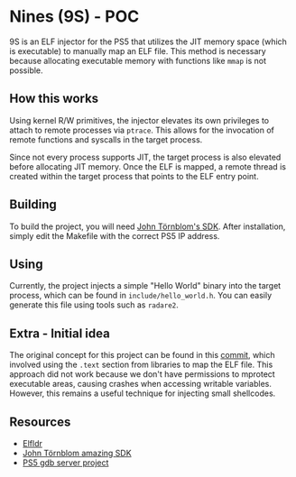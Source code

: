 # Nines (9S) - POC


9S is an ELF injector for the PS5 that utilizes the JIT memory space (which is executable) to manually map an ELF file. This method is necessary because allocating executable memory with functions like `mmap` is not possible.

## How this works


Using kernel R/W primitives, the injector elevates its own privileges to attach to remote processes via `ptrace`. This allows for the invocation of remote functions and syscalls in the target process. 

Since not every process supports JIT, the target process is also elevated before allocating JIT memory. Once the ELF is mapped, a remote thread is created within the target process that points to the ELF entry point.


## Building

To build the project, you will need [John Törnblom's SDK](https://github.com/ps5-payload-dev/sdk). After installation, simply edit the Makefile with the correct PS5 IP address.

## Using

Currently, the project injects a simple "Hello World" binary into the target process, which can be found in `include/hello_world.h`. You can easily generate this file using tools such as `radare2`.


## Extra - Initial idea

The original concept for this project can be found in this [commit](https://github.com/buzzer-re/NineS/tree/24067bdb0103ad335293d5f0a9fbc09d59de005d), which involved using the `.text` section from libraries to map the ELF file. This approach did not work because we don't have permissions to mprotect executable areas, causing crashes when accessing writable variables. However, this remains a useful technique for injecting small shellcodes.


## Resources

- [Elfldr](https://github.com/ps5-payload-dev/elfldr)
- [John Törnblom amazing SDK](https://github.com/ps5-payload-dev/sdk)
- [PS5 gdb server project](https://github.com/ps5-payload-dev/gdbsrv)


